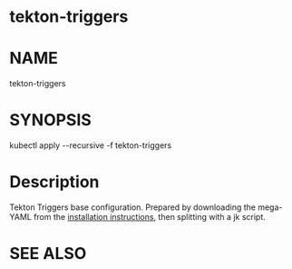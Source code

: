 tekton-triggers
==================================================

# NAME

  tekton-triggers

# SYNOPSIS

  kubectl apply --recursive -f tekton-triggers

# Description

Tekton Triggers base configuration. Prepared by downloading the
mega-YAML from the [installation
instructions](https://tekton.dev/docs/triggers/install/), then
splitting with a jk script.

# SEE ALSO

